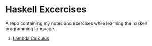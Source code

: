 # Haskell Excercises

A repo containing my notes and exercises while learning the haskell programming language.

1. [Lambda Calculus](LambdaCalculus.md)